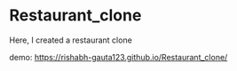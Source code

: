 # Restaurant_clone
Here, I created a restaurant clone

demo: https://rishabh-gauta123.github.io/Restaurant_clone/
